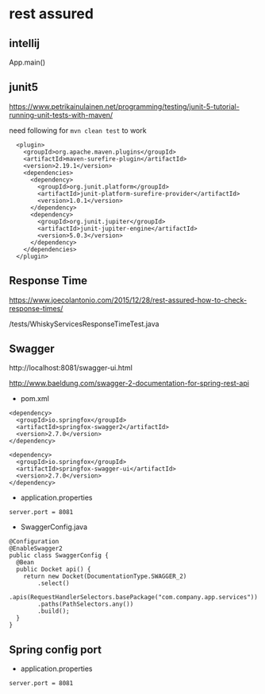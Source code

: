 # rest assured

## intellij

App.main()

## junit5

https://www.petrikainulainen.net/programming/testing/junit-5-tutorial-running-unit-tests-with-maven/

need following for `mvn clean test` to work

```
  <plugin>
    <groupId>org.apache.maven.plugins</groupId>
    <artifactId>maven-surefire-plugin</artifactId>
    <version>2.19.1</version>
    <dependencies>
      <dependency>
        <groupId>org.junit.platform</groupId>
        <artifactId>junit-platform-surefire-provider</artifactId>
        <version>1.0.1</version>
      </dependency>
      <dependency>
        <groupId>org.junit.jupiter</groupId>
        <artifactId>junit-jupiter-engine</artifactId>
        <version>5.0.3</version>
      </dependency>
    </dependencies>
  </plugin>
```

## Response Time

https://www.joecolantonio.com/2015/12/28/rest-assured-how-to-check-response-times/

/tests/WhiskyServicesResponseTimeTest.java

## Swagger

http://localhost:8081/swagger-ui.html

http://www.baeldung.com/swagger-2-documentation-for-spring-rest-api

- pom.xml

```
<dependency>
  <groupId>io.springfox</groupId>
  <artifactId>springfox-swagger2</artifactId>
  <version>2.7.0</version>
</dependency>

<dependency>
  <groupId>io.springfox</groupId>
  <artifactId>springfox-swagger-ui</artifactId>
  <version>2.7.0</version>
</dependency>
```

- application.properties

```
server.port = 8081
```

- SwaggerConfig.java

```
@Configuration
@EnableSwagger2
public class SwaggerConfig {
  @Bean
  public Docket api() {
    return new Docket(DocumentationType.SWAGGER_2)
        .select()
        .apis(RequestHandlerSelectors.basePackage("com.company.app.services"))
        .paths(PathSelectors.any())
        .build();
  }
}
```

## Spring config port

- application.properties

```
server.port = 8081
```
